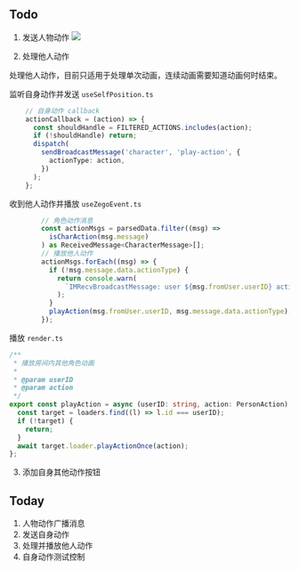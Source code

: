 ## Todo

1. 发送人物动作
![](Pasted%20image%2020240221105226.png)

2. 处理他人动作

处理他人动作，目前只适用于处理单次动画，连续动画需要知道动画何时结束。

监听自身动作并发送 `useSelfPosition.ts`

```ts
    // 自身动作 callback
    actionCallback = (action) => {
      const shouldHandle = FILTERED_ACTIONS.includes(action);
      if (!shouldHandle) return;
      dispatch(
        sendBroadcastMessage('character', 'play-action', {
          actionType: action,
        })
      );
    };
```

收到他人动作并播放 `useZegoEvent.ts`

```ts
        // 角色动作消息
        const actionMsgs = parsedData.filter((msg) =>
          isCharAction(msg.message)
        ) as ReceivedMessage<CharacterMessage>[];
        // 播放他人动作
        actionMsgs.forEach((msg) => {
          if (!msg.message.data.actionType) {
            return console.warn(
              `IMRecvBroadcastMessage: user ${msg.fromUser.userID} actionType is empty`
            );
          }
          playAction(msg.fromUser.userID, msg.message.data.actionType);
        });
```

播放 `render.ts`

```ts
/**
 * 播放房间内其他角色动画
 *
 * @param userID
 * @param action
 */
export const playAction = async (userID: string, action: PersonAction) => {
  const target = loaders.find((l) => l.id === userID);
  if (!target) {
    return;
  }
  await target.loader.playActionOnce(action);
};
```

3. 添加自身其他动作按钮

## Today

1. 人物动作广播消息
2. 发送自身动作
3. 处理并播放他人动作
4. 自身动作测试控制